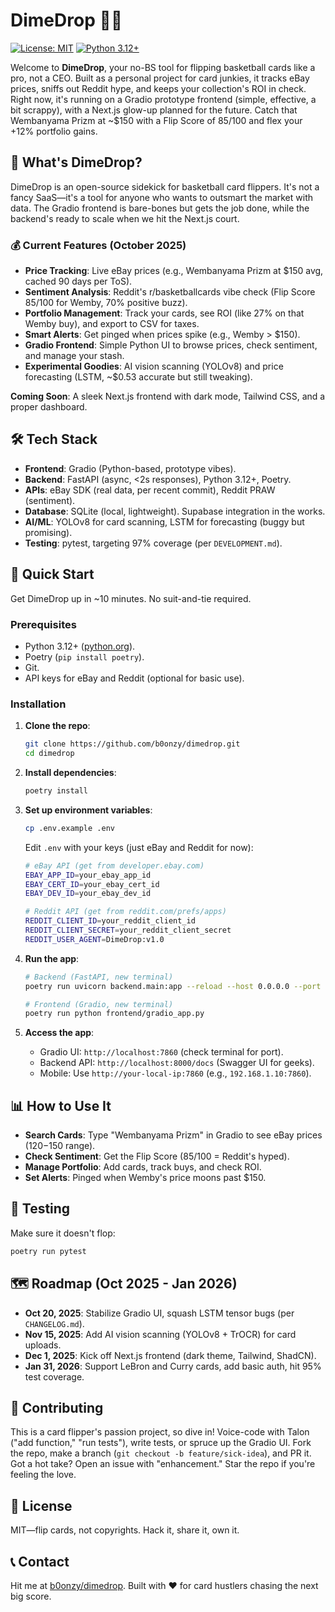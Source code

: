 # DimeDrop 🏀💸

[![License: MIT](https://img.shields.io/badge/License-MIT-yellow.svg)](https://opensource.org/licenses/MIT)
[![Python 3.12+](https://img.shields.io/badge/python-3.12+-blue.svg)](https://www.python.org/downloads/)

Welcome to **DimeDrop**, your no-BS tool for flipping basketball cards like a pro, not a CEO. Built as a personal project for card junkies, it tracks eBay prices, sniffs out Reddit hype, and keeps your collection's ROI in check. Right now, it's running on a Gradio prototype frontend (simple, effective, a bit scrappy), with a Next.js glow-up planned for the future. Catch that Wembanyama Prizm at ~$150 with a Flip Score of 85/100 and flex your +12% portfolio gains.

## 🎯 What's DimeDrop?

DimeDrop is an open-source sidekick for basketball card flippers. It's not a fancy SaaS—it's a tool for anyone who wants to outsmart the market with data. The Gradio frontend is bare-bones but gets the job done, while the backend's ready to scale when we hit the Next.js court.

### 💰 Current Features (October 2025)

- **Price Tracking**: Live eBay prices (e.g., Wembanyama Prizm at $150 avg, cached 90 days per ToS).
- **Sentiment Analysis**: Reddit's r/basketballcards vibe check (Flip Score 85/100 for Wemby, 70% positive buzz).
- **Portfolio Management**: Track your cards, see ROI (like 27% on that Wemby buy), and export to CSV for taxes.
- **Smart Alerts**: Get pinged when prices spike (e.g., Wemby > $150).
- **Gradio Frontend**: Simple Python UI to browse prices, check sentiment, and manage your stash.
- **Experimental Goodies**: AI vision scanning (YOLOv8) and price forecasting (LSTM, ~$0.53 accurate but still tweaking).

**Coming Soon**: A sleek Next.js frontend with dark mode, Tailwind CSS, and a proper dashboard.

## 🛠️ Tech Stack

- **Frontend**: Gradio (Python-based, prototype vibes).
- **Backend**: FastAPI (async, <2s responses), Python 3.12+, Poetry.
- **APIs**: eBay SDK (real data, per recent commit), Reddit PRAW (sentiment).
- **Database**: SQLite (local, lightweight). Supabase integration in the works.
- **AI/ML**: YOLOv8 for card scanning, LSTM for forecasting (buggy but promising).
- **Testing**: pytest, targeting 97% coverage (per `DEVELOPMENT.md`).

## 🚀 Quick Start

Get DimeDrop up in ~10 minutes. No suit-and-tie required.

### Prerequisites

- Python 3.12+ ([python.org](https://www.python.org/downloads/)).
- Poetry (`pip install poetry`).
- Git.
- API keys for eBay and Reddit (optional for basic use).

### Installation

1. **Clone the repo**:

   ```bash
   git clone https://github.com/b0onzy/dimedrop.git
   cd dimedrop
   ```

2. **Install dependencies**:

   ```bash
   poetry install
   ```

3. **Set up environment variables**:

   ```bash
   cp .env.example .env
   ```

   Edit `.env` with your keys (just eBay and Reddit for now):

   ```bash
   # eBay API (get from developer.ebay.com)
   EBAY_APP_ID=your_ebay_app_id
   EBAY_CERT_ID=your_ebay_cert_id
   EBAY_DEV_ID=your_ebay_dev_id

   # Reddit API (get from reddit.com/prefs/apps)
   REDDIT_CLIENT_ID=your_reddit_client_id
   REDDIT_CLIENT_SECRET=your_reddit_client_secret
   REDDIT_USER_AGENT=DimeDrop:v1.0
   ```

4. **Run the app**:

   ```bash
   # Backend (FastAPI, new terminal)
   poetry run uvicorn backend.main:app --reload --host 0.0.0.0 --port 8000

   # Frontend (Gradio, new terminal)
   poetry run python frontend/gradio_app.py
   ```

5. **Access the app**:
   - Gradio UI: `http://localhost:7860` (check terminal for port).
   - Backend API: `http://localhost:8000/docs` (Swagger UI for geeks).
   - Mobile: Use `http://your-local-ip:7860` (e.g., `192.168.1.10:7860`).

## 📊 How to Use It

- **Search Cards**: Type "Wembanyama Prizm" in Gradio to see eBay prices ($120-$150 range).
- **Check Sentiment**: Get the Flip Score (85/100 = Reddit's hyped).
- **Manage Portfolio**: Add cards, track buys, and check ROI.
- **Set Alerts**: Pinged when Wemby's price moons past $150.

## 🧪 Testing

Make sure it doesn't flop:

```bash
poetry run pytest
```

## 🗺️ Roadmap (Oct 2025 - Jan 2026)

- **Oct 20, 2025**: Stabilize Gradio UI, squash LSTM tensor bugs (per `CHANGELOG.md`).
- **Nov 15, 2025**: Add AI vision scanning (YOLOv8 + TrOCR) for card uploads.
- **Dec 1, 2025**: Kick off Next.js frontend (dark theme, Tailwind, ShadCN).
- **Jan 31, 2026**: Support LeBron and Curry cards, add basic auth, hit 95% test coverage.

## 🤝 Contributing

This is a card flipper's passion project, so dive in! Voice-code with Talon ("add function," "run tests"), write tests, or spruce up the Gradio UI. Fork the repo, make a branch (`git checkout -b feature/sick-idea`), and PR it. Got a hot take? Open an issue with "enhancement." Star the repo if you're feeling the love.

## 📄 License

MIT—flip cards, not copyrights. Hack it, share it, own it.

## 📞 Contact

Hit me at [b0onzy/dimedrop](https://github.com/b0onzy/dimedrop). Built with ❤️ for card hustlers chasing the next big score.
